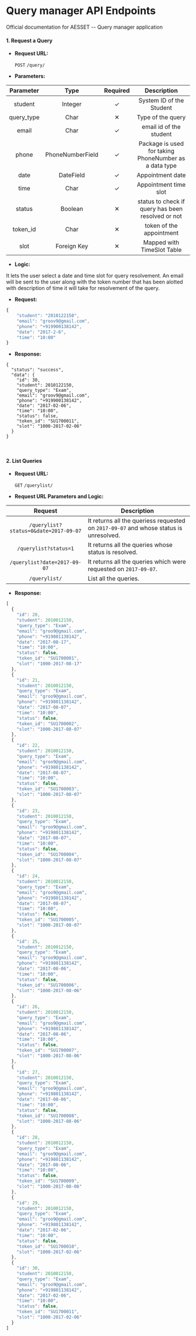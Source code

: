 # Query manager API Endpoints

Official documentation for AESSET -- Query manager application

#### 1. Request a Query

* **Request URL:**

    `POST` `/query/`
    

* **Parameters:**

Parameter | Type | Required | Description
:-----------: | :---------: | :---------: | :---------:
student | Integer | ✓ | System ID of the Student
query_type | Char | ✕ | Type of the query
email | Char | ✓ | email id of the student
phone | PhoneNumberField| ✓ | Package is used for taking PhoneNumber as a data type
date | DateField | ✓ | Appointment date
time | Char | ✓ | Appointment time slot
status | Boolean |  ✕ | status to check if query has been resolved or not
token_id | Char | ✕ | token of the appointment
slot | Foreign Key | ✕ | Mapped with TimeSlot Table

* **Logic:**

It lets the user select a date and time slot for query resolvement. An email will be sent to the user along with the token number that has been alotted with description of time it will take for resolvement of the query.

* **Request:**

```javascript
{
    "student": "2010122150",
    "email": "groov9@gmail.com",
    "phone": "+919900138142",
    "date": "2017-2-6",
    "time": "10:00"
}
```

* **Response:**

```
{
  "status": "success",
  "data": {
    "id": 30,
    "student": 2010122150,
    "query_type": "Exam",
    "email": "groov9@gmail.com",
    "phone": "+919900138142",
    "date": "2017-02-06",
    "time": "10:00",
    "status": false,
    "token_id": "SU1700011",
    "slot": "1000-2017-02-06"
  }
}
```
</br>

#### 2. List Queries
* **Request URL:**

	`GET` `/querylist/`
	
* **Request URL Parameters and Logic:**

Request | Description 
:-----------: | ---------
`/querylist?status=0&date=2017-09-07`| It returns all the queriess requested on `2017-09-07` and whose status is unresolved.
`/querylist?status=1`| It returns all the queries whose status is resolved.
`/querylist?date=2017-09-07` | It returns all the queries which were requested on `2017-09-07`.
`/querylist/` | List all the queries.

* **Response:**

```javascript
[
  {
    "id": 20,
    "student": 2010012150,
    "query_type": "Exam",
    "email": "groo9@gmail.com",
    "phone": "+919801138142",
    "date": "2017-08-17",
    "time": "10:00",
    "status": false,
    "token_id": "SU1700001",
    "slot": "1000-2017-08-17"
  },
  {
    "id": 21,
    "student": 2010012150,
    "query_type": "Exam",
    "email": "groo9@gmail.com",
    "phone": "+919801138142",
    "date": "2017-08-07",
    "time": "10:00",
    "status": false,
    "token_id": "SU1700002",
    "slot": "1000-2017-08-07"
  },
  {
    "id": 22,
    "student": 2010012150,
    "query_type": "Exam",
    "email": "groo9@gmail.com",
    "phone": "+919801138142",
    "date": "2017-08-07",
    "time": "10:00",
    "status": false,
    "token_id": "SU1700003",
    "slot": "1000-2017-08-07"
  },
  {
    "id": 23,
    "student": 2010012150,
    "query_type": "Exam",
    "email": "groo9@gmail.com",
    "phone": "+919801138142",
    "date": "2017-08-07",
    "time": "10:00",
    "status": false,
    "token_id": "SU1700004",
    "slot": "1000-2017-08-07"
  },
  {
    "id": 24,
    "student": 2010012150,
    "query_type": "Exam",
    "email": "groo9@gmail.com",
    "phone": "+919801138142",
    "date": "2017-08-07",
    "time": "10:00",
    "status": false,
    "token_id": "SU1700005",
    "slot": "1000-2017-08-07"
  },
  {
    "id": 25,
    "student": 2010012150,
    "query_type": "Exam",
    "email": "groo9@gmail.com",
    "phone": "+919801138142",
    "date": "2017-08-06",
    "time": "10:00",
    "status": false,
    "token_id": "SU1700006",
    "slot": "1000-2017-08-06"
  },
  {
    "id": 26,
    "student": 2010012150,
    "query_type": "Exam",
    "email": "groo9@gmail.com",
    "phone": "+919801138142",
    "date": "2017-08-06",
    "time": "10:00",
    "status": false,
    "token_id": "SU1700007",
    "slot": "1000-2017-08-06"
  },
  {
    "id": 27,
    "student": 2010012150,
    "query_type": "Exam",
    "email": "groo9@gmail.com",
    "phone": "+919801138142",
    "date": "2017-08-06",
    "time": "10:00",
    "status": false,
    "token_id": "SU1700008",
    "slot": "1000-2017-08-06"
  },
  {
    "id": 28,
    "student": 2010012150,
    "query_type": "Exam",
    "email": "groo9@gmail.com",
    "phone": "+919801138142",
    "date": "2017-08-06",
    "time": "10:00",
    "status": false,
    "token_id": "SU1700009",
    "slot": "1000-2017-08-06"
  },
  {
    "id": 29,
    "student": 2010012150,
    "query_type": "Exam",
    "email": "groo9@gmail.com",
    "phone": "+919801138142",
    "date": "2017-02-06",
    "time": "10:00",
    "status": false,
    "token_id": "SU1700010",
    "slot": "1000-2017-02-06"
  },
  {
    "id": 30,
    "student": 2010012150,
    "query_type": "Exam",
    "email": "groo9@gmail.com",
    "phone": "+919801138142",
    "date": "2017-02-06",
    "time": "10:00",
    "status": false,
    "token_id": "SU1700011",
    "slot": "1000-2017-02-06"
  }
]
```